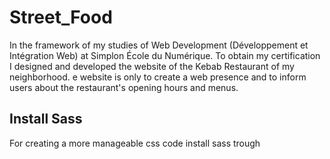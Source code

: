 # Street_Food
In the framework of my studies of Web Development (Développement et Intégration Web) at Simplon École du Numérique. To obtain my certification I designed and developed the website of the Kebab Restaurant of my neighborhood. e website is only to create a web presence and to inform users about the restaurant's opening hours and menus.

## Install Sass
For creating a more manageable css code install sass trough 